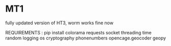 # MT1
fully updated version of HT3, worm works fine now

REQUIREMENTS : pip install colorama requests socket threading time random logging os cryptography phonenumbers opencage.geocoder geopy